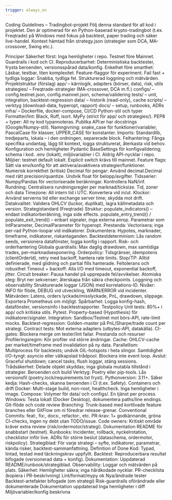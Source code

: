 ```yaml
---
trigger: always_on
---
```


Coding Guidelines – Tradingbot-projekt
Följ denna standard för all kod i projektet. Den är optimerad för en Python-baserad krypto-tradingbot (t.ex. Freqtrade) på Windows med fokus på backtest, paper trading och säker live-handel. Kontext hämtad från 
strategy.json
 (strategier som DCA, MA-crossover, Swing etc.).

Principer
Säkerhet först: Inga hemligheter i repo. Testnet före Mainnet. Guardrails i kod och CI.
Reproducerbarhet: Deterministiska backtester, frysta beroenden, versionsspårad data/konfig.
Enkelhet före smarthet: Läsbar, testbar, liten komplexitet. Feature-flaggor för experiment.
Fail fast + tydliga loggar: Snabba, tydliga fel. Strukturerad loggning och mätvärden.
Projekt­struktur (förslag)
app/ – kärnlogik, adapters (börser, data), risk, utils
strategies/ – Freqtrade-strategier (MA-crossover, DCA m.fl.)
configs/ – config.testnet.json, config.mainnet.json, schema/validering
tests/ – unit, integration, backtest-regression
data/ – historik (read-only), cache
scripts/ – verktyg (download-data, hyperopt, rapport)
docs/ – setup, runbooks, ADRs
infra/ – Dockerfile, docker-compose, CI/CD
Python-stil och typer
Formatter/lint: Black, Ruff, isort. MyPy (strict för app/ och strategies/).
PEP8 + typer: All ny kod typannoteras. Publika API:er har docstrings (Google/Numpy-stil).
Namngivning: snake_case för funktioner/variabler, PascalCase för klasser, UPPER_CASE för konstanter.
Imports: Standardlib, tredjeparts, lokala – i den ordningen, separerade block.
Felhantering: Fånga specifika undantag, lägg till kontext, logga strukturerat, återkasta vid behov.
Konfiguration och hemligheter
Pydantic BaseSettings för konfigvalidering; schema i kod.
.env (lokalt), miljövariabler i CI. Aldrig API-nycklar i repo.
Miljöer: testnet default lokalt. Explicit switch krävs till mainnet.
Feature flags: Sätt via env/konfig för att aktivera/avaktivera strategier/funktioner.
Numerisk korrekthet (kritisk)
Decimal för pengar: Använd decimal.Decimal med rätt precision/quantize. Undvik float för belopp/avgifter.
Tidsserier: Numpy/Pandas för vectoriserade beräkningar. Kontrollera NaN/inf.
Rundning: Centralisera rundningsregler per marknad/ticksize.
Tid, zoner och data
Timezone: All intern tid i UTC. Konvertera vid in/ut.
Klockor: Använd serverns tid eller exchange server time; skydda mot drift.
Datakvalitet: Validera OHLCV (luckor, duplikat), lagra källmetadata och version.
Strategi­standard (Freqtrade)
Struktur:
populate_indicators() – endast indikatorberäkning, inga side effects.
populate_entry_trend() / populate_exit_trend() – enbart signaler, inga externa anrop.
Parametrar som IntParameter, DecimalParameter för hyperopt.
Prestanda: Vectorisera; inga per-rad Python-loopar vid indikatorer.
Dokumentera: Hypotes, marknader, timeframe, indikatorer, riskantaganden.
Backtest­determinism: Lås random seeds, versionera datafönster, logga konfig i rapport.
Risk- och orderhantering
Globala guardrails: Max daglig drawdown, max samtidiga trades, per-marknadsexponering.
Orderpolicy: Tidsgränser, idempotens (clientOrderId), retry med backoff, hantera rate limits.
Stop/TP: Alltid definierade, med glidning och partial fills hanterade.
Fel­tolerans och robusthet
Timeout + backoff: Alla I/O med timeout, exponential backoff, jitter.
Circuit breaker: Pausa handel på upprepade fel/avvikelser.
Atomiska steg: Bryt ner sekvenser; återskapa från säkra checkpoints.
Loggning och observability
Strukturerade loggar (JSON) med korrelations-ID.
Nivåer: INFO för flöde, DEBUG vid utveckling, WARN/ERROR vid incidenter.
Mätvärden: Latens, orders lyckade/misslyckade, PnL, drawdown, slippage. Exportera Prometheus om möjligt.
Spårbarhet: Logga konfig-hash, datafönster, versionsinfo i backtestrapporter.
Testpolicy
Unit tests: 80%+ i app/ och kritiska utils. Pytest.
Property-based (Hypothesis) för indikatorer/signaler.
Integration: Sandbox/Testnet mot börs-API, rate-limit mocks.
Backtest-regression: Golden-master på PnL/Sharpe/trade count per strategi.
Contract tests: Mot externa adapters (utbytes-API, datakälla).
CI-gates: Blockera merge om tester/lint failar.
Prestanda och resurser
Profileringsregim: Kör profiler vid större ändringar.
Cache: OHLCV-cache per market/timeframe med invalidation på ny data.
Parallellism: Multiprocess för backtests; undvik GIL-hotspots i heta slingor.
Samtidighet
I/O-tyngt: asyncio eller välkapslad trådpool. Blockera inte event loop.
Avslut: Graceful shutdown; cancel tasks, flush loggar, stäng sessions.
Trådsäkerhet: Delade objekt skyddas; inga globala mutabla tillstånd i strategier.
Beroenden och build
Verktyg: Poetry eller pip-tools. Lås versionsfil (poetry.lock/requirements.txt fryst).
Pythonversion: 3.11+.
Säker kedja: Hash-checks, skanna beroenden i CI (t.ex. Safety).
Containers och drift
Docker: Multi-stage build, non-root, healthcheck. Inga hemligheter i image.
Compose: Volymer för data/ och configs/. En tjänst per process.
Windows: Testa lokalt (Docker Desktop), dokumentera paths/line endings.
Git-flöde och code review
Branching: Trunk-based med kortlivade feature branches eller GitFlow om ni föredrar release-grenar.
Conventional Commits: feat:, fix:, docs:, refactor:, etc.
PR-krav: 1+ godkännande, gröna CI-checks, ingen ny debt utan TODO/issue.
Code owners: Kritiskt område kräver extra review (risk/ordermotor/strategi).
Dokumentation
README för snabbstart (testnet).
Runbooks: Incidenter, rollback, nyckelrotation, checklistor inför live.
ADRs för större beslut (dataschema, ordermotor, riskpolicy).
Strategi­blad: För varje strategi – syfte, indikatorer, parametrar, kända risker, backtest-sammanfattning.
Definition of Done
Kod: Typad, lintad, testad med täckningskrav uppfyllt.
Backtest: Reproducerbara resultat bifogade (versionerad data + konfig).
Dokumentation: Uppdaterad README/runbook/strategiblad.
Observability: Loggar och mätvärden på plats.
Säkerhet: Hemligheter säkra; inga hårdkodade nycklar.
PR-checklista (kopiera i PR-beskrivning)
 Lint/format/mypy ok
 Nya/ändrade tester
 Backtest-artefakter bifogade (om strategi)
 Risk-guardrails oförändrade eller dokumenterade
 Dokumentation uppdaterad
 Inga hemligheter i diff
 Miljövariabler/konfig beskrivna